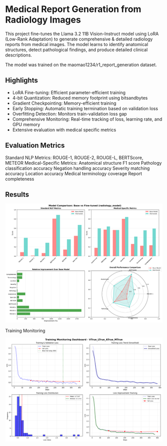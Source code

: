 # Medical Report Generation from Radiology Images

This project fine-tunes the Llama 3.2 11B Vision-Instruct model using LoRA (Low-Rank Adaptation) to generate comprehensive & detailed radiology reports from medical images. The model learns to identify anatomical structures, detect pathological findings, and produce detailed clinical descriptions.

The model was trained on the maomao1234/r1_report_generation dataset.

## Highlights
- LoRA Fine-tuning: Efficient parameter-efficient training
- 4-bit Quantization: Reduced memory footprint using bitsandbytes
- Gradient Checkpointing: Memory-efficient training
- Early Stopping: Automatic training termination based on validation loss
- Overfitting Detection: Monitors train-validation loss gap
- Comprehensive Monitoring: Real-time tracking of loss, learning rate, and GPU memory
- Extensive evaluation with medical specific metrics

## Evaluation Metrics
Standard NLP Metrics: ROUGE-1, ROUGE-2, ROUGE-L, BERTScore, METEOR
Medical-Specific Metrics:
Anatomical structure F1 score
Pathology classification accuracy
Negation handling accuracy
Severity matching accuracy
Location accuracy
Medical terminology coverage
Report completeness

## Results

<p align="center"> <img src="Evaluation.png" alt="Performance Comparison" width="700"/> </p>
Training Monitoring

<p align="center"> <img src="training_curves.png" alt="Training Curves" width="700"/> </p>



